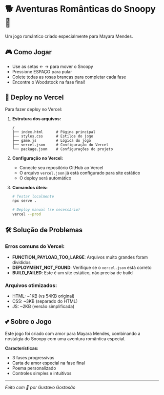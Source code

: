 # 🐕 Aventuras Românticas do Snoopy 💛

Um jogo romântico criado especialmente para Mayara Mendes.

## 🎮 Como Jogar

- Use as setas ← → para mover o Snoopy
- Pressione ESPAÇO para pular
- Colete todas as rosas brancas para completar cada fase
- Encontre o Woodstock na fase final!

## 🚀 Deploy no Vercel

Para fazer deploy no Vercel:

1. **Estrutura dos arquivos:**
   ```
   /
   ├── index.html      # Página principal
   ├── styles.css      # Estilos do jogo
   ├── game.js         # Lógica do jogo
   ├── vercel.json     # Configuração do Vercel
   └── package.json    # Configurações do projeto
   ```

2. **Configuração no Vercel:**
   - Conecte seu repositório GitHub ao Vercel
   - O arquivo `vercel.json` já está configurado para site estático
   - O deploy será automático

3. **Comandos úteis:**
   ```bash
   # Testar localmente
   npx serve .
   
   # Deploy manual (se necessário)
   vercel --prod
   ```

## 🛠️ Solução de Problemas

### Erros comuns do Vercel:

- **FUNCTION_PAYLOAD_TOO_LARGE**: Arquivos muito grandes foram divididos
- **DEPLOYMENT_NOT_FOUND**: Verifique se o `vercel.json` está correto
- **BUILD_FAILED**: Este é um site estático, não precisa de build

### Arquivos otimizados:

- HTML: ~1KB (vs 54KB original)
- CSS: ~3KB (separado do HTML)
- JS: ~2KB (versão simplificada)

## 💕 Sobre o Jogo

Este jogo foi criado com amor para Mayara Mendes, combinando a nostalgia do Snoopy com uma aventura romântica especial.

**Características:**
- 3 fases progressivas
- Carta de amor especial na fase final
- Poema personalizado
- Controles simples e intuitivos

---

*Feito com 💛 por Gustavo Gostosão* 